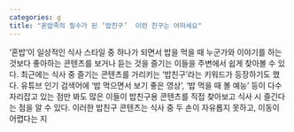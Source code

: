 ```yaml
---
categories: g
title: "혼밥족의 필수가 된 ‘밥친구’  이런 친구는 어떠세요"
---
```

‘혼밥’이 일상적인 식사 스타일 중 하나가 되면서 밥을 먹을 때 누군가와 이야기를 하는 것보다 좋아하는 콘텐츠를 보거나 듣는 것을 즐기는 이들을 주변에서 쉽게 찾아볼 수 있다. 최근에는 식사 중 즐기는 콘텐츠를 가리키는 ‘밥친구’라는 키워드가 등장하기도 했다. 유튜브 인기 검색어에 ‘밥 먹으면서 보기 좋은 영상’, ‘밥 먹을 때 볼 예능’ 등이 다수 자리잡고 있는 점만 봐도 많은 이들이 밥친구용 콘텐츠를 직접 찾아보고 식사 시 즐긴다는 점을 알 수 있다. 이러한 밥친구 콘텐츠는 식사 중 두 손이 자유롭지 못하고, 이동이 어렵다는 지